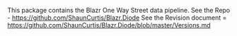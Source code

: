 This package contains the Blazr One Way Street data pipeline.
See the Repo -  https://github.com/ShaunCurtis/Blazr.Diode
See the Revision document = https://github.com/ShaunCurtis/Blazr.Diode/blob/master/Versions.md
